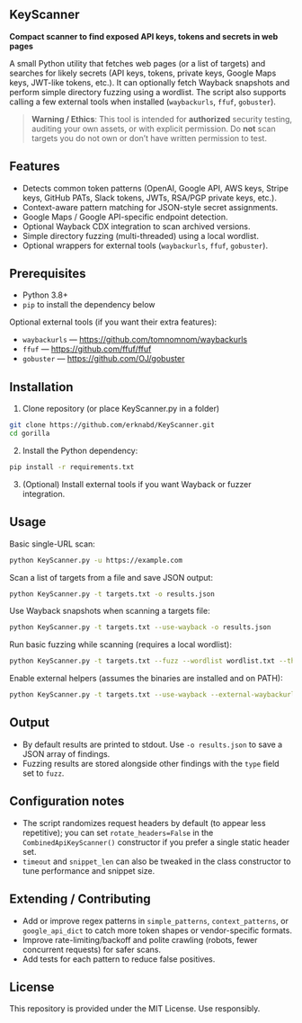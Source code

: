 ## KeyScanner

**Compact scanner to find exposed API keys, tokens and secrets in web pages**

A small Python utility that fetches web pages (or a list of targets) and searches for likely secrets (API keys, tokens, private keys, Google Maps keys, JWT-like tokens, etc.). It can optionally fetch Wayback snapshots and perform simple directory fuzzing using a wordlist. The script also supports calling a few external tools when installed (`waybackurls`, `ffuf`, `gobuster`).

> **Warning / Ethics**: This tool is intended for **authorized** security testing, auditing your own assets, or with explicit permission. Do **not** scan targets you do not own or don’t have written permission to test.

## Features

- Detects common token patterns (OpenAI, Google API, AWS keys, Stripe keys, GitHub PATs, Slack tokens, JWTs, RSA/PGP private keys, etc.).
- Context-aware pattern matching for JSON-style secret assignments.
- Google Maps / Google API-specific endpoint detection.
- Optional Wayback CDX integration to scan archived versions.
- Simple directory fuzzing (multi-threaded) using a local wordlist.
- Optional wrappers for external tools (`waybackurls`, `ffuf`, `gobuster`).

## Prerequisites

- Python 3.8+
- `pip` to install the dependency below

Optional external tools (if you want their extra features):
- `waybackurls` — https://github.com/tomnomnom/waybackurls
- `ffuf` — https://github.com/ffuf/ffuf
- `gobuster` — https://github.com/OJ/gobuster


## Installation

1. Clone repository (or place KeyScanner.py in a folder)

```bash
git clone https://github.com/erknabd/KeyScanner.git
cd gorilla
```

2. Install the Python dependency:

```bash
pip install -r requirements.txt
```

3. (Optional) Install external tools if you want Wayback or fuzzer integration.

## Usage

Basic single-URL scan:

```bash
python KeyScanner.py -u https://example.com
```

Scan a list of targets from a file and save JSON output:

```bash
python KeyScanner.py -t targets.txt -o results.json
```

Use Wayback snapshots when scanning a targets file:

```bash
python KeyScanner.py -t targets.txt --use-wayback -o results.json
```

Run basic fuzzing while scanning (requires a local wordlist):

```bash
python KeyScanner.py -t targets.txt --fuzz --wordlist wordlist.txt --threads 20
```

Enable external helpers (assumes the binaries are installed and on PATH):

```bash
python KeyScanner.py -t targets.txt --use-wayback --external-waybackurls --external-ffuf --external-gobuster
```

## Output

* By default results are printed to stdout. Use `-o results.json` to save a JSON array of findings.
* Fuzzing results are stored alongside other findings with the `type` field set to `fuzz`.

## Configuration notes

* The script randomizes request headers by default (to appear less repetitive); you can set `rotate_headers=False` in the `CombinedApiKeyScanner()` constructor if you prefer a single static header set.
* `timeout` and `snippet_len` can also be tweaked in the class constructor to tune performance and snippet size.

## Extending / Contributing

* Add or improve regex patterns in `simple_patterns`, `context_patterns`, or `google_api_dict` to catch more token shapes or vendor-specific formats.
* Improve rate-limiting/backoff and polite crawling (robots, fewer concurrent requests) for safer scans.
* Add tests for each pattern to reduce false positives.

## License

This repository is provided under the MIT License. Use responsibly.

```


